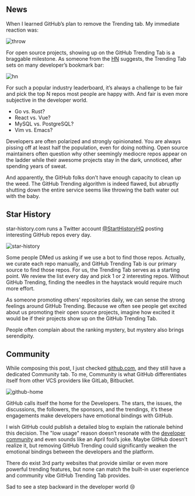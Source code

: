 ## News

When I learned GitHub’s plan to remove the Trending tab. My immediate reaction was:

![throw](/blog/assets/github-trending-tab/throw.gif)

For open source projects, showing up on the GitHub Trending Tab is a braggable milestone. As someone from the [HN](https://news.ycombinator.com/item?id=32681319) suggests, the Trending Tab sets on many developer’s bookmark bar:

![hn](/blog/assets/github-trending-tab/hn.webp)

For such a popular industry leaderboard, it’s always a challenge to be fair and pick the top N repos most people are happy with. And fair is even more subjective in the developer world.

* Go vs. Rust?
* React vs. Vue?
* MySQL vs. PostgreSQL?
* Vim vs. Emacs?

Developers are often polarized and strongly opinionated. You are always pissing off at least half the population, even for doing nothing. Open source maintainers often question why other seemingly mediocre repos appear on the ladder while their awesome projects stay in the dark, unnoticed, after spending years of sweat.

And apparently, the GitHub folks don’t have enough capacity to clean up the weed. The GitHub Trending algorithm is indeed flawed, but abruptly shutting down the entire service seems like throwing the bath water out with the baby.

## Star History

star-history.com runs a Twitter account [@StartHistoryHQ](https://twitter.com/starhistoryhq) posting interesting GitHub repos every day.

![star-history](/blog/assets/github-trending-tab/star-history.webp)

Some people DMed us asking if we use a bot to find those repos. Actually, we curate each repo manually, and GitHub Trending Tab is our primary source to find those repos. For us, the Trending Tab serves as a starting point. We review the list every day and pick 1 or 2 interesting repos. Without GitHub Trending, finding the needles in the haystack would require much more effort.

As someone promoting others’ repositories daily, we can sense the strong feelings around GitHub Trending. Because we often see people get excited about us promoting their open source projects, imagine how excited it would be if their projects show up on the GitHub Trending Tab. 

People often complain about the ranking mystery, but mystery also brings serendipity.

## Community

While composing this post, I just checked [github.com](https://github.com), and they still have a dedicated Community tab. To me, Community is what GitHub differentiates itself from other VCS providers like GitLab, Bitbucket.

![github-home](/blog/assets/github-trending-tab/github-home.webp)

GitHub calls itself the home for the Developers. The stars, the issues, the discussions, the followers, the sponsors, and the trendings, it’s these engagements make developers have emotional bindings with GitHub.

I wish GitHub could publish a detailed blog to explain the rationale behind this decision. The "low usage" reason doesn’t resonate with the [developer community](https://github.com/community/community/discussions/31643) and even sounds like an April fool’s joke. Maybe GitHub doesn’t realize it, but removing GitHub Trending could significantly weaken the emotional bindings between the developers and the platform.

There do exist 3rd party websites that provide similar or even more powerful trending features, but none can match the built-in user experience and community vibe GitHub Trending Tab provides.

Sad to see a step backward in the developer world 😢